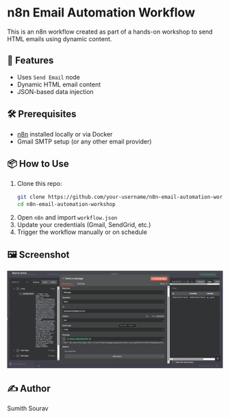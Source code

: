 # n8n Email Automation Workflow

This is an n8n workflow created as part of a hands-on workshop to send HTML emails using dynamic content.

## 🔧 Features
- Uses `Send Email` node
- Dynamic HTML email content
- JSON-based data injection

## 🛠 Prerequisites
- [n8n](https://n8n.io/) installed locally or via Docker
- Gmail SMTP setup (or any other email provider)

## 📦 How to Use
1. Clone this repo:
   ```bash
   git clone https://github.com/your-username/n8n-email-automation-workshop
   cd n8n-email-automation-workshop
   ```
2. Open `n8n` and import `workflow.json`
3. Update your credentials (Gmail, SendGrid, etc.)
4. Trigger the workflow manually or on schedule

## 🖼 Screenshot
![Workflow Screenshot](assets/screenshot.jpg)

## ✍️ Author
Sumith Sourav
